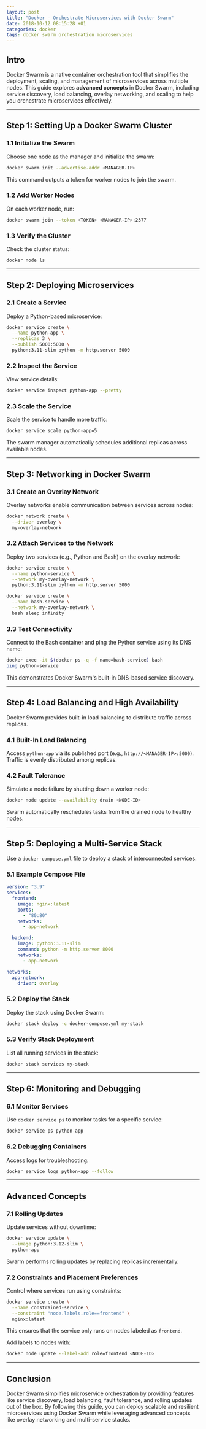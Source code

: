 ```yaml
---
layout: post
title: "Docker - Orchestrate Microservices with Docker Swarm"
date: 2018-10-12 08:15:28 +01
categories: docker
tags: docker swarm orchestration microservices
---
```


## Intro

Docker Swarm is a native container orchestration tool that simplifies the deployment, scaling, and management of microservices across multiple nodes. This guide explores **advanced concepts** in Docker Swarm, including service discovery, load balancing, overlay networking, and scaling to help you orchestrate microservices effectively.

---

## Step 1: Setting Up a Docker Swarm Cluster

### **1.1 Initialize the Swarm**

Choose one node as the manager and initialize the swarm:

```sh
docker swarm init --advertise-addr <MANAGER-IP>
```

This command outputs a token for worker nodes to join the swarm.

### **1.2 Add Worker Nodes**

On each worker node, run:

```sh
docker swarm join --token <TOKEN> <MANAGER-IP>:2377
```

### **1.3 Verify the Cluster**

Check the cluster status:

```sh
docker node ls
```

---

## Step 2: Deploying Microservices

### **2.1 Create a Service**

Deploy a Python-based microservice:

```sh
docker service create \
  --name python-app \
  --replicas 3 \
  --publish 5000:5000 \
  python:3.11-slim python -m http.server 5000
```

### **2.2 Inspect the Service**

View service details:

```sh
docker service inspect python-app --pretty
```

### **2.3 Scale the Service**

Scale the service to handle more traffic:

```sh
docker service scale python-app=5
```

The swarm manager automatically schedules additional replicas across available nodes.

---

## Step 3: Networking in Docker Swarm

### **3.1 Create an Overlay Network**

Overlay networks enable communication between services across nodes:

```sh
docker network create \
  --driver overlay \
  my-overlay-network
```

### **3.2 Attach Services to the Network**

Deploy two services (e.g., Python and Bash) on the overlay network:

```sh
docker service create \
  --name python-service \
  --network my-overlay-network \
  python:3.11-slim python -m http.server 5000

docker service create \
  --name bash-service \
  --network my-overlay-network \
  bash sleep infinity
```

### **3.3 Test Connectivity**

Connect to the Bash container and ping the Python service using its DNS name:

```sh
docker exec -it $(docker ps -q -f name=bash-service) bash
ping python-service
```

This demonstrates Docker Swarm's built-in DNS-based service discovery.

---

## Step 4: Load Balancing and High Availability

Docker Swarm provides built-in load balancing to distribute traffic across replicas.

### **4.1 Built-In Load Balancing**

Access `python-app` via its published port (e.g., `http://<MANAGER-IP>:5000`). Traffic is evenly distributed among replicas.

### **4.2 Fault Tolerance**

Simulate a node failure by shutting down a worker node:

```sh
docker node update --availability drain <NODE-ID>
```

Swarm automatically reschedules tasks from the drained node to healthy nodes.

---

## Step 5: Deploying a Multi-Service Stack

Use a `docker-compose.yml` file to deploy a stack of interconnected services.

### **5.1 Example Compose File**

```yml
version: "3.9"
services:
  frontend:
    image: nginx:latest
    ports:
      - "80:80"
    networks:
      - app-network

  backend:
    image: python:3.11-slim
    command: python -m http.server 8000
    networks:
      - app-network

networks:
  app-network:
    driver: overlay
```

### **5.2 Deploy the Stack**

Deploy the stack using Docker Swarm:

```sh
docker stack deploy -c docker-compose.yml my-stack
```

### **5.3 Verify Stack Deployment**

List all running services in the stack:

```sh
docker stack services my-stack
```

---

## Step 6: Monitoring and Debugging

### **6.1 Monitor Services**

Use `docker service ps` to monitor tasks for a specific service:

```sh
docker service ps python-app
```

### **6.2 Debugging Containers**

Access logs for troubleshooting:

```sh
docker service logs python-app --follow
```

---

## Advanced Concepts

### **7.1 Rolling Updates**

Update services without downtime:

```sh
docker service update \
  --image python:3.12-slim \
  python-app
```

Swarm performs rolling updates by replacing replicas incrementally.

### **7.2 Constraints and Placement Preferences**

Control where services run using constraints:

```sh
docker service create \
  --name constrained-service \
  --constraint "node.labels.role==frontend" \
  nginx:latest
```

This ensures that the service only runs on nodes labeled as `frontend`.

Add labels to nodes with:

```sh
docker node update --label-add role=frontend <NODE-ID>
```

---

## Conclusion

Docker Swarm simplifies microservice orchestration by providing features like service discovery, load balancing, fault tolerance, and rolling updates out of the box. By following this guide, you can deploy scalable and resilient microservices using Docker Swarm while leveraging advanced concepts like overlay networking and multi-service stacks.
